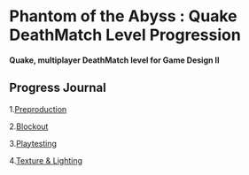 # Phantom of the Abyss : Quake DeathMatch Level Progression

#### Quake, multiplayer DeathMatch level for Game Design II

## Progress Journal 
1.[Preproduction](pages/preproduction.md "Preproduction Page")

2.[Blockout](pages/Blockout.md "Blockout Page")

3.[Playtesting](pages/Playtesting.md "Playtesting Page")

4.[Texture & Lighting](pages/Texture-and-lighting.md "Texture & Lighting Page")
